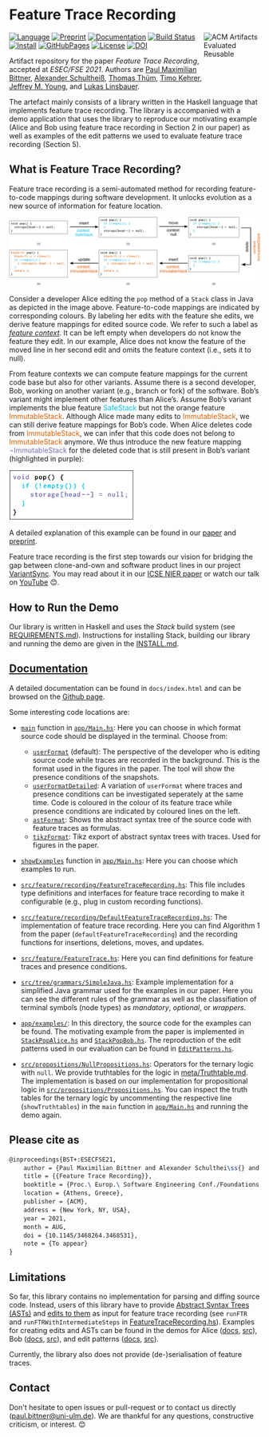 # Feature Trace Recording

[<img align="right" src="https://www.acm.org/binaries/content/gallery/acm/publications/artifact-review-v1_1-badges/artifacts_evaluated_reusable_v1_1.png" alt="ACM Artifacts Evaluated Reusable" width="114" height="113" />][paper]

[![Language](https://img.shields.io/badge/Language-Haskell-purple)](https://www.haskell.org/)
[![Preprint](https://img.shields.io/badge/Preprint-Read-purple)][preprint]
[![Documentation](https://img.shields.io/badge/Documentation-Read-purple)][documentation]
[![Build Status](https://travis-ci.com/pmbittner/FeatureTraceRecording.svg?branch=esecfse21)](https://travis-ci.com/pmbittner/FeatureTraceRecording)
[![Install](https://img.shields.io/badge/Install-Instructions-blue)](INSTALL.md)
[![GitHubPages](https://img.shields.io/badge/GitHub%20Pages-online-blue.svg?style=flat)][website]
[![License](https://img.shields.io/badge/License-GNU%20LGPLv3-blue)](LICENSE.LGPL3)
[![DOI](https://zenodo.org/badge/DOI/10.5281/zenodo.4900682.svg)](https://doi.org/10.5281/zenodo.4900682)
<!-- [![Status](https://img.shields.io/badge/ESEC%2FFSE'21-Badge%20Application-blue)](STATUS.md) -->

Artifact repository for the paper _Feature Trace Recording_, accepted at _ESEC/FSE 2021_.
Authors are [Paul Maximilian Bittner][paul], [Alexander Schultheiß][alexander], [Thomas Thüm][thomas], [Timo Kehrer][timo], [Jeffrey M. Young][jeffrey], and [Lukas Linsbauer][lukas].

The artefact mainly consists of a library written in the Haskell language that implements feature trace recording.
The library is accompanied with a demo application that uses the library to reproduce our motivating example (Alice and Bob using feature trace recording in Section 2 in our paper) as well as examples of the edit patterns we used to evaluate feature trace recording (Section 5).


## What is Feature Trace Recording?

Feature trace recording is a semi-automated method for recording feature-to-code mappings during software development.
It unlocks evolution as a new source of information for feature location.

![Feature Trace Recording Example](meta/FeatureTraceRecording.png)

Consider a developer Alice editing the `pop` method of a `Stack` class in Java as depicted in the image above.
Feature-to-code mappings are indicated by corresponding colours.
By labeling her edits with the feature she edits, we derive feature mappings for edited source code.
We refer to such a label as [_feature context_](https://pmbittner.github.io/FeatureTraceRecording/docs/FeatureTraceRecording.html#t:FeatureContext).
It can be left empty when developers do not know the feature they edit.
In our example, Alice does not know the feature of the moved line in her second edit and omits the feature context (i.e., sets it to null).

From feature contexts we can compute feature mappings for the current code base but also for other variants.
Assume there is a second developer, Bob, working on another variant (e.g., branch or fork) of the software.
Bob’s variant might implement other features than Alice’s.
Assume Bob’s variant implements the blue feature <span style="color:#00BEEB">SafeStack</span> but not the orange feature <span style="color:#D95F02">ImmutableStack</span>.
Although Alice made many edits to <span style="color:#D95F02">ImmutableStack</span>, we can still derive feature mappings for Bob’s code.
When Alice deletes code from <span style="color:#D95F02">ImmutableStack</span>, we can infer that this code does not belong to <span style="color:#D95F02">ImmutableStack</span> anymore.
We thus introduce the new feature mapping <span style="color:#7570B3">¬ImmutableStack</span> for the deleted code that is still present in Bob’s variant (highlighted in purple):

<img src="meta/BobsVariant.png" alt="Bob's Recorded Feature Traces" width="250" />

A detailed explanation of this example can be found in our [paper][paper] and [preprint][preprint].

Feature trace recording is the first step towards our vision for bridging the gap between clone-and-own and software product lines in our project [VariantSync][variantsync].
You may read about it in our [ICSE NIER paper](https://tinyurl.com/variantsync) or watch our talk on [YouTube](https://www.youtube.com/watch?v=oJf8W4cE25A) :blush:.


## How to Run the Demo
Our library is written in Haskell and uses the _Stack_ build system (see [REQUIREMENTS.md](REQUIREMENTS.md)).
Instructions for installing Stack, building our library and running the demo are given in the [INSTALL.md](INSTALL.md).


## [Documentation][documentation]

A detailed documentation can be found in `docs/index.html` and can be browsed on the [Github page][documentation].

Some interesting code locations are:
- [`main`](https://pmbittner.github.io/FeatureTraceRecording/docs/Main.html#v:main) function in [`app/Main.hs`](app/Main.hs): Here you can choose in which format source code should be displayed in the terminal. Choose from:
    - [`userFormat`](https://pmbittner.github.io/FeatureTraceRecording/docs/Main.html#v:userFormat) (default): The perspective of the developer who is editing source code while traces are recorded in the background. This is the format used in the figures in the paper. The tool will show the presence conditions of the snapshots.
    - [`userFormatDetailed`](https://pmbittner.github.io/FeatureTraceRecording/docs/Main.html#v:userFormatDetailed): A variation of `userFormat` where traces and presence conditions can be investigated seperately at the same time. Code is coloured in the colour of its feature trace while presence conditions are indicated by coloured lines on the left.
    - [`astFormat`](https://pmbittner.github.io/FeatureTraceRecording/docs/Main.html#v:astFormat): Shows the abstract syntax tree of the source code with feature traces as formulas.
    - [`tikzFormat`](https://pmbittner.github.io/FeatureTraceRecording/docs/Main.html#v:tikzFormat): Tikz export of abstract syntax trees with traces. Used for figures in the paper.

- [`showExamples`](https://pmbittner.github.io/FeatureTraceRecording/docs/Main.html#v:showExamples) function in [`app/Main.hs`](app/Main.hs): Here you can choose which examples to run.

- [`src/feature/recording/FeatureTraceRecording.hs`](src/feature/recording/FeatureTraceRecording.hs): This file includes type definitions and interfaces for feature trace recording to make it configurable (e.g., plug in custom recording functions).

- [`src/feature/recording/DefaultFeatureTraceRecording.hs`](src/feature/recording/DefaultFeatureTraceRecording.hs): The implementation of feature trace recording. Here you can find Algorithm 1 from the paper (`defaultFeatureTraceRecording`) and the recording functions for insertions, deletions, moves, and updates.

- [`src/feature/FeatureTrace.hs`](src/feature/FeatureTrace.hs): Here you can find definitions for feature traces and presence conditions.

- [`src/tree/grammars/SimpleJava.hs`](src/tree/grammars/SimpleJava.hs): Example implementation for a simplified Java grammar used for the examples in our paper. Here you can see the different rules of the grammar as well as the classifiation of terminal symbols (node types) as _mandatory_, _optional_, or _wrappers_.

- [`app/examples/`](app/examples/): In this directory, the source code for the examples can be found. The motivating example from the paper is implemented in [`StackPopAlice.hs`](app/examples/StackPopAlice.hs) and [`StackPopBob.hs`](app/examples/StackPopBob.hs). The reproduction of the edit patterns used in our evaluation can be found in [`EditPatterns.hs`](app/examples/EditPatterns.hs).

- [`src/propositions/NullPropositions.hs`](src/propositions/NullPropositions.hs): Operators for the ternary logic with `null`.
We provide truthtables for the logic in [meta/Truthtable.md](meta/Truthtable.md).
The implementation is based on our implementation for propositional logic in [`src/propositions/Propositions.hs`](src/propositions/Propositions.hs).
You can inspect the truth tables for the ternary logic by uncommenting the respective line (`showTruthtables`) in the `main` function in [`app/Main.hs`](app/Main.hs) and running the demo again.


## Please cite as
```tex
@inproceedings{BST+:ESECFSE21,
	author = {Paul Maximilian Bittner and Alexander Schulthei\ss{} and Thomas Th{\"{u}}m and Timo Kehrer and Jeffrey M. Young and Lukas Linsbauer},
	title = {{Feature Trace Recording}},
	booktitle = {Proc.\ Europ.\ Software Engineering Conf./Foundations of Software Engineering (ESEC/FSE)},
	location = {Athens, Greece},
	publisher = {ACM},
	address = {New York, NY, USA},
	year = 2021,
	month = AUG,
	doi = {10.1145/3468264.3468531},
	note = {To appear}
}
```


## Limitations

So far, this library contains no implementation for parsing and diffing source code.
Instead, users of this library have to provide [Abstract Syntax Trees (ASTs)](https://pmbittner.github.io/FeatureTraceRecording/docs/AST.html) and [edits to them](https://pmbittner.github.io/FeatureTraceRecording/docs/Edits.html) as input for feature trace recording (see `runFTR` and `runFTRWithIntermediateSteps` in [FeatureTraceRecording.hs](https://pmbittner.github.io/FeatureTraceRecording/FeatureTraceRecording.html)).
Examples for creating edits and ASTs can be found in the demos for Alice ([docs](https://pmbittner.github.io/FeatureTraceRecording/docs/StackPopAlice.html), [src](app/examples/StackPopAlice.hs)), Bob ([docs](https://pmbittner.github.io/FeatureTraceRecording/docs/StackPopBob.html), [src](app/examples/StackPopBob.hs)), and edit patterns ([docs](https://pmbittner.github.io/FeatureTraceRecording/docs/EditPatterns.html), [src](app/examples/EditPatterns.hs)).

Currently, the library also does not provide (de-)serialisation of feature traces.


## Contact

Don't hesitate to open issues or pull-request or to contact us directly (paul.bittner@uni-ulm.de). We are thankful for any questions, constructive criticism, or interest. :blush:


[paul]: https://www.uni-ulm.de/in/sp/team/paul-maximilian-bittner/
[alexander]: https://www.informatik.hu-berlin.de/de/forschung/gebiete/mse/mitarb/alexander-schultheiss.html
[thomas]: https://www.uni-ulm.de/in/sp/team/thuem/
[timo]: https://www.informatik.hu-berlin.de/de/forschung/gebiete/mse/mitarb/kehrerti.html
[jeffrey]: https://www.uni-ulm.de/in/sp/team/former-employees-and-doctorands/jeffrey-young/
[lukas]: https://www.tu-braunschweig.de/isf/team/lukas-linsbauer

[website]: https://pmbittner.github.io/FeatureTraceRecording/
[documentation]: https://pmbittner.github.io/FeatureTraceRecording/docs
[preprint]: https://github.com/SoftVarE-Group/Papers/raw/master/2021/2021-ESECFSE-Bittner.pdf
[paper]: https://doi.org/10.1145/3468264.3468531
[variantsync]: https://www.uni-ulm.de/en/in/sp/research/projects/variantsync/

